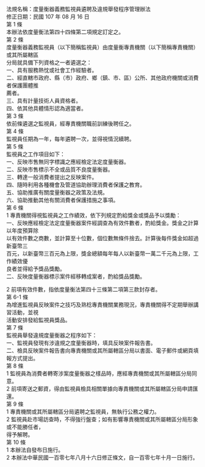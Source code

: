 法規名稱：度量衡器義務監視員遴聘及違規舉發程序管理辦法  
修正日期：民國 107 年 08 月 16 日  
第 1 條  
本辦法依度量衡法第四十四條第二項規定訂定之。  
第 2 條  
度量衡器義務監視員（以下簡稱監視員）由度量衡專責機關（以下簡稱專責機關）或其所屬轄區  
分局就具備下列資格之一者遴選之：  
一、具有服務熱忱或社會工作經驗者。  
二、經直轄市政府、縣（市）政府、鄉（鎮、市、區）公所、其他政府機關或消費者保護團體推  
薦者。  
三、具有計量技術人員資格者。  
四、依其他具體情形認為適當者。  
第 3 條  
依前條遴選之監視員，經專責機關職前訓練後聘任之。  
第 4 條  
監視員任期為一年，每年遴聘一次，並得視情況續聘。  
第 5 條  
監視員之工作項目如下：  
一、反映市售無同字標識之應經檢定法定度量衡器。  
二、反映市售標示不全或品質不良度量衡器。  
三、轉達一般消費者提出之反映案件。  
四、隨時利用各種機會及管道協助辦理消費者保護之教育。  
五、協助推廣有關度量衡器之政策及法規。  
六、協助推動其他有關消費者保護措施之事項。  
第 6 條  
1 專責機關得視監視員之工作績效，依下列規定酌給獎金或獎品予以獎勵：  
一、反映應經檢定法定度量衡器案件經調查為有效件數者，酌給獎金。獎金之計算以年度預算除  
以有效件數之商數，並計算至十位數，個位數無條件捨去。計算後每件獎金如超過新臺幣三  
百元，以新臺幣三百元為上限，獎金總額每年每人以新臺幣一萬二千元為上限，工作績效優  
良者並得給予獎品獎勵。  
二、反映度量衡器標示案件經移轉成案者，酌給獎品獎勵。  


2 前項有效件數，指依度量衡法第四十三條第二項第三款封存者。  
第 6-1 條  
為增進監視員反映案件之技巧及熟稔專責機關業務現況，專責機關得不定期舉辦講習活動，並視  
活動安排發給監視員獎品。  
第 7 條  
監視員舉發違規度量衡器之程序如下：  
一、監視員發現有涉違規之度量衡器時，填具反映案件報告書。  
二、檢具反映案件報告書向專責機關或其所屬轄區分局以書面、電子郵件或網頁填報方式提出。  
第 8 條  
1 監視員為消費者轉寄涉案度量衡器之樣品時，應經專責機關或其所屬轄區分局同意。  
2 前項寄送之郵資，得由監視員檢具相關單據向專責機關或其所屬轄區分局申請匯還。  
第 9 條  
1 專責機關或其所屬轄區分局遴聘之監視員，無執行公務之權力。  
2 監視員赴市場訪查時，不得強行盤查；如有影響專責機關或其所屬轄區分局形象或不能勝任者，  
得予解聘。  
第 10 條  
1 本辦法自發布日施行。  
2 本辦法中華民國一百零七年八月十六日修正條文，自一百零七年十月一日施行。  


